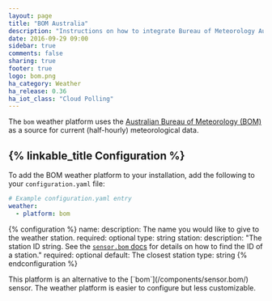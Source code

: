 ```yaml
---
layout: page
title: "BOM Australia"
description: "Instructions on how to integrate Bureau of Meteorology Australia weather conditions into Home Assistant."
date: 2016-09-29 09:00
sidebar: true
comments: false
sharing: true
footer: true
logo: bom.png
ha_category: Weather
ha_release: 0.36
ha_iot_class: "Cloud Polling"
---
```


The `bom` weather platform uses the [Australian Bureau of Meteorology (BOM)](http://www.bom.gov.au) as a source for current (half-hourly) meteorological data.

## {% linkable_title Configuration %}

To add the BOM weather platform to your installation, add the following to your `configuration.yaml` file:

```yaml
# Example configuration.yaml entry
weather:
  - platform: bom
```

{% configuration %}
name:
  description:  The name you would like to give to the weather station.
  required: optional
  type: string
station:
  description: "The station ID string. See the [`sensor.bom` docs](/components/sensor.bom/) for details on how to find the ID of a station."
  required: optional
  default: The closest station
  type: string
{% endconfiguration %}

<p class='note'>
This platform is an alternative to the [`bom`](/components/sensor.bom/) sensor.
The weather platform is easier to configure but less customizable.
</p>
